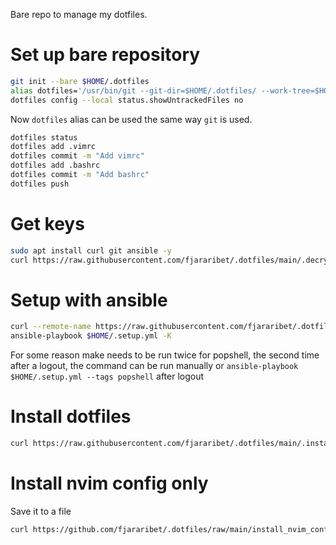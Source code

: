 Bare repo to manage my dotfiles.
# Set up bare repository

```bash
git init --bare $HOME/.dotfiles 
alias dotfiles='/usr/bin/git --git-dir=$HOME/.dotfiles/ --work-tree=$HOME'
dotfiles config --local status.showUntrackedFiles no
``` 

Now `dotfiles` alias can be used the same way `git` is used.
```bash
dotfiles status
dotfiles add .vimrc
dotfiles commit -m "Add vimrc"
dotfiles add .bashrc
dotfiles commit -m "Add bashrc"
dotfiles push
```
# Get keys

```bash
sudo apt install curl git ansible -y
curl https://raw.githubusercontent.com/fjararibet/.dotfiles/main/.decrypt_keys.sh | bash
```

# Setup with ansible
```bash
curl --remote-name https://raw.githubusercontent.com/fjararibet/.dotfiles/refs/heads/main/.setup.yml
ansible-playbook $HOME/.setup.yml -K
```
For some reason make needs to be run twice for popshell, the second time after a logout, the command can be run manually or `ansible-playbook $HOME/.setup.yml --tags popshell` after logout

# Install dotfiles
```bash
curl https://raw.githubusercontent.com/fjararibet/.dotfiles/main/.install_dotfiles.sh | bash
```
# Install nvim config only
Save it to a file
```bash
curl https://github.com/fjararibet/.dotfiles/raw/main/install_nvim_conf.sh | bash
```


